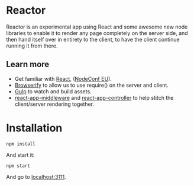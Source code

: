 # Reactor

Reactor is an experimental app using React and some awesome new node libraries to enable it to render any page completely on the server side, and then hand itself over in entirety to the client, to have the client continue running it from there.

## Learn more

- Get familiar with [React](http://facebook.github.io/react/), ([NodeConf EU](https://www.youtube.com/watch?v=x7cQ3mrcKaY)).
- [Browserify](http://browserify.org/) to allow us to use require() on the server and client.
- [Gulp](https://github.com/gulpjs/gulp) to watch and build assets.
- [react-app-middleware](https://github.com/andreypopp/react-app-middleware) and [react-app-controller](https://github.com/andreypopp/react-app-controller) to help stitch the client/server rendering together.

# Installation

    npm install

And start it:

    npm start

And go to [localhost:3111](localhost:3111).